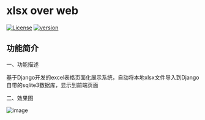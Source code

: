 # xlsx over web

[![License](https://img.shields.io/badge/License-Apache%202.0-blue.svg)](http://github.com/hhyo/archery/blob/master/LICENSE)
[![version](https://img.shields.io/badge/python-3.7.5-blue.svg)](https://www.python.org/downloads/release/python-375/)

## 功能简介

一、功能描述

基于Django开发的excel表格页面化展示系统，自动将本地xlsx文件导入到Django自带的sqlite3数据库，显示到前端页面

二、效果图

![image](https://github.com/sunnywalden/xlsx_over_web/raw/master/demo/demo.png)
